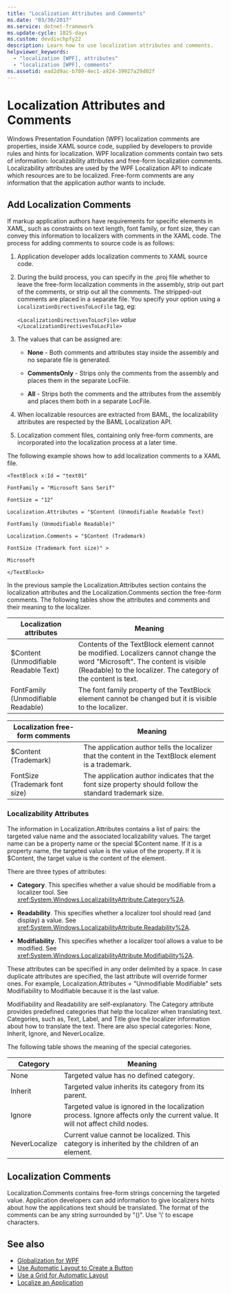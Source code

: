 ```yaml
---
title: "Localization Attributes and Comments"
ms.date: "03/30/2017"
ms.service: dotnet-framework
ms.update-cycle: 1825-days
ms.custom: devdivchpfy22
description: Learn how to use localization attributes and comments.
helpviewer_keywords:
  - "localization [WPF], attributes"
  - "localization [WPF], comments"
ms.assetid: ead2d9ac-b709-4ec1-a924-39927a29d02f
---
```

# Localization Attributes and Comments

Windows Presentation Foundation (WPF) localization comments are properties, inside XAML source code, supplied by developers to provide rules and hints for localization. WPF localization comments contain two sets of information: localizability attributes and free-form localization comments. Localizability attributes are used by the WPF Localization API to indicate which resources are to be localized. Free-form comments are any information that the application author wants to include.

<a name="Localizer_Comments_"></a>

## Add Localization Comments

If markup application authors have requirements for specific elements in XAML, such as constraints on text length, font family, or font size, they can convey this information to localizers with comments in the XAML code. The process for adding comments to source code is as follows:

1. Application developer adds localization comments to XAML source code.

2. During the build process, you can specify in the .proj file whether to leave the free-form localization comments in the assembly, strip out part of the comments, or strip out all the comments. The stripped-out comments are placed in a separate file. You specify your option using a `LocalizationDirectivesToLocFile` tag, eg:

     `<LocalizationDirectivesToLocFile>` *value* `</LocalizationDirectivesToLocFile>`

3. The values that can be assigned are:

    - **None** - Both comments and attributes stay inside the assembly and no separate file is generated.

    - **CommentsOnly** - Strips only the comments from the assembly and places them in the separate LocFile.

    - **All** - Strips both the comments and the attributes from the assembly and places them both in a separate LocFile.

4. When localizable resources are extracted from BAML, the localizability attributes are respected by the BAML Localization API.

5. Localization comment files, containing only free-form comments, are incorporated into the localization process at a later time.

The following example shows how to add localization comments to a XAML file.

`<TextBlock x:Id = "text01"`

`FontFamily = "Microsoft Sans Serif"`

`FontSize = "12"`

`Localization.Attributes = "$Content (Unmodifiable Readable Text)`

`FontFamily (Unmodifiable Readable)"`

`Localization.Comments = "$Content (Trademark)`

`FontSize (Trademark font size)" >`

`Microsoft`

`</TextBlock>`

In the previous sample the Localization.Attributes section contains the localization attributes and the Localization.Comments section the free-form comments. The following tables show the attributes and comments and their meaning to the localizer.

|Localization attributes|Meaning|
|-----------------------------|-------------|
|$Content (Unmodifiable Readable Text)|Contents of the TextBlock element cannot be modified. Localizers cannot change the word "Microsoft". The content is visible (Readable) to the localizer. The category of the content is text.|
|FontFamily (Unmodifiable Readable)|The font family property of the TextBlock element cannot be changed but it is visible to the localizer.|

|Localization free-form comments|Meaning|
|--------------------------------------|-------------|
|$Content (Trademark)|The application author tells the localizer that the content in the TextBlock element is a trademark.|
|FontSize (Trademark font size)|The application author indicates that the font size property should follow the standard trademark size.|

### Localizability Attributes

The information in Localization.Attributes contains a list of pairs: the targeted value name and the associated localizability values. The target name can be a property name or the special $Content name. If it is a property name, the targeted value is the value of the property. If it is $Content, the target value is the content of the element.

There are three types of attributes:

- **Category**. This specifies whether a value should be modifiable from a localizer tool. See <xref:System.Windows.LocalizabilityAttribute.Category%2A>.

- **Readability**. This specifies whether a localizer tool should read (and display) a value. See <xref:System.Windows.LocalizabilityAttribute.Readability%2A>.

- **Modifiability**. This specifies whether a localizer tool allows a value to be modified. See <xref:System.Windows.LocalizabilityAttribute.Modifiability%2A>.

These attributes can be specified in any order delimited by a space. In case duplicate attributes are specified, the last attribute will override former ones. For example, Localization.Attributes = "Unmodifiable Modifiable" sets Modifiability to Modifiable because it is the last value.

Modifiability and Readability are self-explanatory. The Category attribute provides predefined categories that help the localizer when translating text. Categories, such as, Text, Label, and Title give the localizer information about how to translate the text. There are also special categories: None, Inherit, Ignore, and NeverLocalize.

The following table shows the meaning of the special categories.

|Category|Meaning|
|--------------|-------------|
|None|Targeted value has no defined category.|
|Inherit|Targeted value inherits its category from its parent.|
|Ignore|Targeted value is ignored in the localization process. Ignore affects only the current value. It will not affect child nodes.|
|NeverLocalize|Current value cannot be localized. This category is inherited by the children of an element.|

<a name="Localization_Comments"></a>

## Localization Comments

Localization.Comments contains free-form strings concerning the targeted value. Application developers can add information to give localizers hints about how the applications text should be translated. The format of the comments can be any string surrounded by "()". Use '\\' to escape characters.

## See also

- [Globalization for WPF](globalization-for-wpf.md)
- [Use Automatic Layout to Create a Button](how-to-use-automatic-layout-to-create-a-button.md)
- [Use a Grid for Automatic Layout](how-to-use-a-grid-for-automatic-layout.md)
- [Localize an Application](how-to-localize-an-application.md)

